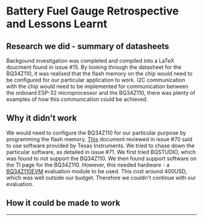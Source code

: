 # Battery Fuel Gauge Retrospective and Lessons Learnt

## Research we did - summary of datasheets

Backgound investigation was completed and compiled into a LaTeX doucment found in issue #15. By looking through the datasheet for the BQ34Z110, it was realised that the flash memory on the chip would need to be configured for our particular application to work. I2C communication with the chip would need to be implemented for communication between the onboard ESP-32 microprocessor and the BQ34Z110, there was plenty of examples of how this communication could be achieved.

## Why it didn't work

We would need to configure the BQ34Z110 for our particular purpose by programming the flash memory. [This](https://www.ti.com/lit/an/slua790/slua790.pdf?ts=1683050503158&ref_url=http%253A%252F%252Fti.com%252Fproduct%252FBQ34110) document reviewed in issue #70 said to use software provided by Texas Instruments. We tried to chase down the particular software, as detailed in issue #71. We first tried BQSTUDIO, which was found to not support the BQ34Z110. We then found support software on the TI page for the BQ34Z110. However, this needed hardware - a [BQ34Z110EVM](https://www.ti.com/lit/ug/sluua15/sluua15.pdf?ts=1684892790315&ref_url=https%253A%252F%252Fwww.google.com%252F) evaluation module to be used. This cost around 400USD, which was well outside our budget. Therefore we couldn't continue with our evaluation.

## How it could be made to work

---
